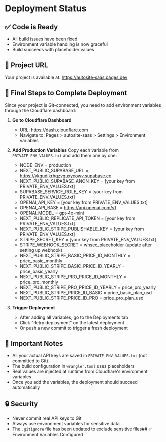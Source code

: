 # Deployment Status

## ✅ Code is Ready
- All build issues have been fixed
- Environment variable handling is now graceful
- Build succeeds with placeholder values

## 🔗 Project URL
Your project is available at: https://autosite-saas.pages.dev

## 🚀 Final Steps to Complete Deployment

Since your project is Git-connected, you need to add environment variables through the Cloudflare dashboard:

1. **Go to Cloudflare Dashboard**
   - URL: https://dash.cloudflare.com
   - Navigate to: Pages > autosite-saas > Settings > Environment variables

2. **Add Production Variables**
   Copy each variable from `PRIVATE_ENV_VALUES.txt` and add them one by one:
   
   - NODE_ENV = production
   - NEXT_PUBLIC_SUPABASE_URL = https://ykgudikrhqzvguxycowv.supabase.co
   - NEXT_PUBLIC_SUPABASE_ANON_KEY = [your key from PRIVATE_ENV_VALUES.txt]
   - SUPABASE_SERVICE_ROLE_KEY = [your key from PRIVATE_ENV_VALUES.txt]
   - OPENAI_API_KEY = [your key from PRIVATE_ENV_VALUES.txt]
   - OPENAI_API_BASE = https://api.openai.com/v1
   - OPENAI_MODEL = gpt-4o-mini
   - NEXT_PUBLIC_REPLICATE_API_TOKEN = [your key from PRIVATE_ENV_VALUES.txt]
   - NEXT_PUBLIC_STRIPE_PUBLISHABLE_KEY = [your key from PRIVATE_ENV_VALUES.txt]
   - STRIPE_SECRET_KEY = [your key from PRIVATE_ENV_VALUES.txt]
   - STRIPE_WEBHOOK_SECRET = whsec_placeholder (update after setting up webhook)
   - NEXT_PUBLIC_STRIPE_BASIC_PRICE_ID_MONTHLY = price_basic_monthly
   - NEXT_PUBLIC_STRIPE_BASIC_PRICE_ID_YEARLY = price_basic_yearly
   - NEXT_PUBLIC_STRIPE_PRO_PRICE_ID_MONTHLY = price_pro_monthly
   - NEXT_PUBLIC_STRIPE_PRO_PRICE_ID_YEARLY = price_pro_yearly
   - NEXT_PUBLIC_STRIPE_PRICE_ID_BASIC = price_basic_plan_usd
   - NEXT_PUBLIC_STRIPE_PRICE_ID_PRO = price_pro_plan_usd

3. **Trigger Deployment**
   - After adding all variables, go to the Deployments tab
   - Click "Retry deployment" on the latest deployment
   - Or push a new commit to trigger a fresh deployment

## 📝 Important Notes

- All your actual API keys are saved in `PRIVATE_ENV_VALUES.txt` (not committed to Git)
- The build configuration in `wrangler.toml` uses placeholders
- Real values are injected at runtime from Cloudflare's environment variables
- Once you add the variables, the deployment should succeed automatically

## 🔒 Security

- Never commit real API keys to Git
- Always use environment variables for sensitive data
- The `.gitignore` file has been updated to exclude sensitive files## ✅ Environment Variables Configured

